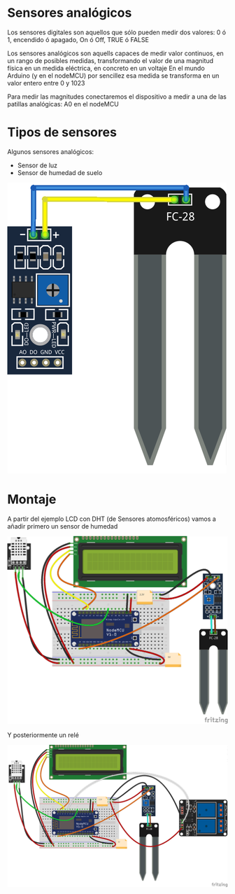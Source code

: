 # Sensores analógicos

Los sensores digitales son aquellos que sólo pueden medir dos valores: 0 ó 1, encendido ó apagado, On ó Off, TRUE ó FALSE

Los sensores analógicos son aquells capaces de medir valor continuos, en un rango de posibles medidas, transformando el valor de una magnitud física en un medida eléctrica, en concreto en un voltaje
En el mundo Arduino (y en el nodeMCU) por sencillez esa medida se transforma en un valor entero entre 0 y 1023

Para medir las magnitudes conectaremos el dispositivo a medir a una de las patillas analógicas: A0 en el nodeMCU

# Tipos de sensores



Algunos sensores analógicos:
* Sensor de luz
* Sensor de humedad de suelo

![](./images/Sensor_Humedad_Suelo.png)


# Montaje

A partir del ejemplo LCD con DHT (de Sensores atomosféricos) vamos a añadir primero un sensor de humedad

![](https://raw.githubusercontent.com/javacasm/IOT4Mentors/master/images/LCD_DHT_Humedad_bb.png)

Y posteriormente un relé

![](https://raw.githubusercontent.com/javacasm/IOT4Mentors/master/images/LCD_DHT_Humedad_Rele_bb.png)
